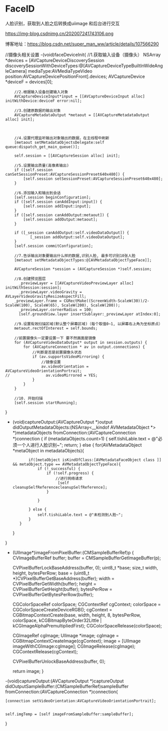 # FaceID
人脸识别，获取到人脸之后转换成uiimage 和后台进行交互


https://img-blog.csdnimg.cn/202007241743106.png

博客地址：https://blog.csdn.net/super_man_ww/article/details/107566290


//摄像头相关设置
-(void)faceDeviceInit{
        //1.获取输入设备（摄像头）
        NSArray *devices = [AVCaptureDeviceDiscoverySession discoverySessionWithDeviceTypes:@[AVCaptureDeviceTypeBuiltInWideAngleCamera] mediaType:AVMediaTypeVideo position:AVCaptureDevicePositionFront].devices;
        AVCaptureDevice *deviceF = devices[0];
        
        
        //2.根据输入设备创建输入对象
        AVCaptureDeviceInput*input = [[AVCaptureDeviceInput alloc] initWithDevice:deviceF error:nil];
        
        //3.创建原数据的输出对象
        AVCaptureMetadataOutput *metaout = [[AVCaptureMetadataOutput alloc] init];
        
        
        
        //4.设置代理监听输出对象输出的数据，在主线程中刷新
        [metaout setMetadataObjectsDelegate:self queue:dispatch_get_main_queue()];
        
        self.session = [[AVCaptureSession alloc] init];
        
        //5.设置输出质量(高像素输出)
        if ([self.session canSetSessionPreset:AVCaptureSessionPreset640x480]) {
            [self.session setSessionPreset:AVCaptureSessionPreset640x480];
        }
        
        //6.添加输入和输出到会话
        [self.session beginConfiguration];
        if ([self.session canAddInput:input]) {
            [self.session addInput:input];
        }
        if ([self.session canAddOutput:metaout]) {
            [self.session addOutput:metaout];
        }
        
        if ([_session canAddOutput:self.videoDataOutput]) {
               [_session addOutput:self.videoDataOutput];
        }
        [self.session commitConfiguration];
        
        //7.告诉输出对象要输出什么样的数据,识别人脸, 最多可识别10张人脸
        [metaout setMetadataObjectTypes:@[AVMetadataObjectTypeFace]];
        
        AVCaptureSession *session = (AVCaptureSession *)self.session;
        
        //8.创建预览图层
          _previewLayer = [[AVCaptureVideoPreviewLayer alloc] initWithSession:session];
          _previewLayer.videoGravity = AVLayerVideoGravityResizeAspectFill;
        _previewLayer.frame = CGRectMake((ScreenWidth-ScaleW(30))/2-ScaleW(100), ScaleW(65), ScaleW(200), ScaleW(200));
          _previewLayer.cornerRadius = 100;
          [self.groundView.layer insertSublayer:_previewLayer atIndex:0];
        
        //9.设置有效扫描区域(默认整个屏幕区域)（每个取值0~1, 以屏幕右上角为坐标原点）
        metaout.rectOfInterest = self.bounds;
        
        //前置摄像头一定要设置一下 要不然画面是镜像
        for (AVCaptureVideoDataOutput* output in session.outputs) {
            for (AVCaptureConnection * av in output.connections) {
                //判断是否是前置摄像头状态
                if (av.supportsVideoMirroring) {
                    //镜像设置
                    av.videoOrientation = AVCaptureVideoOrientationPortrait;
    //                av.videoMirrored = YES;
                }
            }
        }
        
        //10. 开始扫描
        [self.session startRunning];
        
    
    
}

- (void)captureOutput:(AVCaptureOutput *)output didOutputMetadataObjects:(NSArray<__kindof AVMetadataObject *> *)metadataObjects fromConnection:(AVCaptureConnection *)connection
{
    if (metadataObjects.count>1) {
        self.tishiLable.text = @"必须一个人进行人脸识别~";
        return;
    } else {
        for(AVMetadataObject *metaObject in metadataObjects){
              
             if([metaObject isKindOfClass:[AVMetadataFaceObject class ]] && metaObject.type == AVMetadataObjectTypeFace){
                 if (!_successful) {
                     if (!self.progress) {
                         //进行网络请求
                          [self cleanupSelfReferencecleanupSelfReference];
                     }
                     
                 }

             } else {
                 self.tishiLable.text = @"未检测到人脸~";
             }
         }
    }
 
}
- (UIImage*)imageFromPixelBuffer:(CMSampleBufferRef)p {
    CVImageBufferRef buffer;
    buffer = CMSampleBufferGetImageBuffer(p);

    CVPixelBufferLockBaseAddress(buffer, 0);
    uint8_t *base;
    size_t width, height, bytesPerRow;
    base = (uint8_t *)CVPixelBufferGetBaseAddress(buffer);
    width = CVPixelBufferGetWidth(buffer);
    height = CVPixelBufferGetHeight(buffer);
    bytesPerRow = CVPixelBufferGetBytesPerRow(buffer);

    CGColorSpaceRef colorSpace;
    CGContextRef cgContext;
    colorSpace = CGColorSpaceCreateDeviceRGB();
    cgContext = CGBitmapContextCreate(base, width, height, 8, bytesPerRow, colorSpace, kCGBitmapByteOrder32Little | kCGImageAlphaPremultipliedFirst);
    CGColorSpaceRelease(colorSpace);

    CGImageRef cgImage;
    UIImage *image;
    cgImage = CGBitmapContextCreateImage(cgContext);
    image = [UIImage imageWithCGImage:cgImage];
    CGImageRelease(cgImage);
    CGContextRelease(cgContext);

    CVPixelBufferUnlockBaseAddress(buffer, 0);


    return image;
}

-(void)captureOutput:(AVCaptureOutput *)captureOutput didOutputSampleBuffer:(CMSampleBufferRef)sampleBuffer fromConnection:(AVCaptureConnection *)connection{

    [connection setVideoOrientation:AVCaptureVideoOrientationPortrait];

    
    self.imgTemp = [self imageFromSampleBuffer:sampleBuffer];

}

